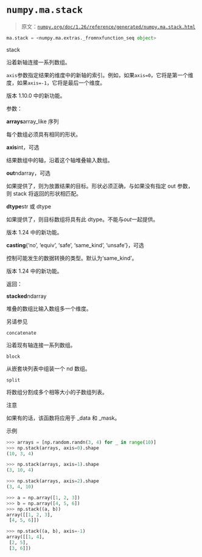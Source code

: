 # `numpy.ma.stack`

> 原文：[`numpy.org/doc/1.26/reference/generated/numpy.ma.stack.html`](https://numpy.org/doc/1.26/reference/generated/numpy.ma.stack.html)

```py
ma.stack = <numpy.ma.extras._fromnxfunction_seq object>
```

stack

沿着新轴连接一系列数组。

`axis`参数指定结果的维度中的新轴的索引。例如，如果`axis=0`，它将是第一个维度，如果`axis=-1`，它将是最后一个维度。

版本 1.10.0 中的新功能。

参数：

**arrays**array_like 序列

每个数组必须具有相同的形状。

**axis**int，可选

结果数组中的轴，沿着这个轴堆叠输入数组。

**out**ndarray，可选

如果提供了，则为放置结果的目标。形状必须正确，与如果没有指定 out 参数，则 stack 将返回的形状相匹配。

**dtype**str 或 dtype

如果提供了，则目标数组将具有此 dtype。不能与*out*一起提供。

版本 1.24 中的新功能。

**casting**{‘no’, ‘equiv’, ‘safe’, ‘same_kind’, ‘unsafe’}，可选

控制可能发生的数据转换的类型。默认为‘same_kind’。

版本 1.24 中的新功能。

返回：

**stacked**ndarray

堆叠的数组比输入数组多一个维度。

另请参见

`concatenate`

沿着现有轴连接一系列数组。

`block`

从嵌套块列表中组装一个 nd 数组。

`split`

将数组分割成多个相等大小的子数组列表。

注意

如果有的话，该函数将应用于 _data 和 _mask。

示例

```py
>>> arrays = [np.random.randn(3, 4) for _ in range(10)]
>>> np.stack(arrays, axis=0).shape
(10, 3, 4) 
```

```py
>>> np.stack(arrays, axis=1).shape
(3, 10, 4) 
```

```py
>>> np.stack(arrays, axis=2).shape
(3, 4, 10) 
```

```py
>>> a = np.array([1, 2, 3])
>>> b = np.array([4, 5, 6])
>>> np.stack((a, b))
array([[1, 2, 3],
 [4, 5, 6]]) 
```

```py
>>> np.stack((a, b), axis=-1)
array([[1, 4],
 [2, 5],
 [3, 6]]) 
```
